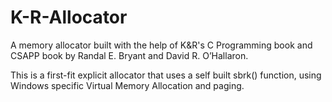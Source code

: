 # K-R-Allocator
A memory allocator built with the help of K&amp;R's C Programming book and CSAPP book by Randal E. Bryant and David R. O’Hallaron.

This is a first-fit explicit allocator that uses a self built sbrk() function, using Windows specific Virtual Memory Allocation and paging.
